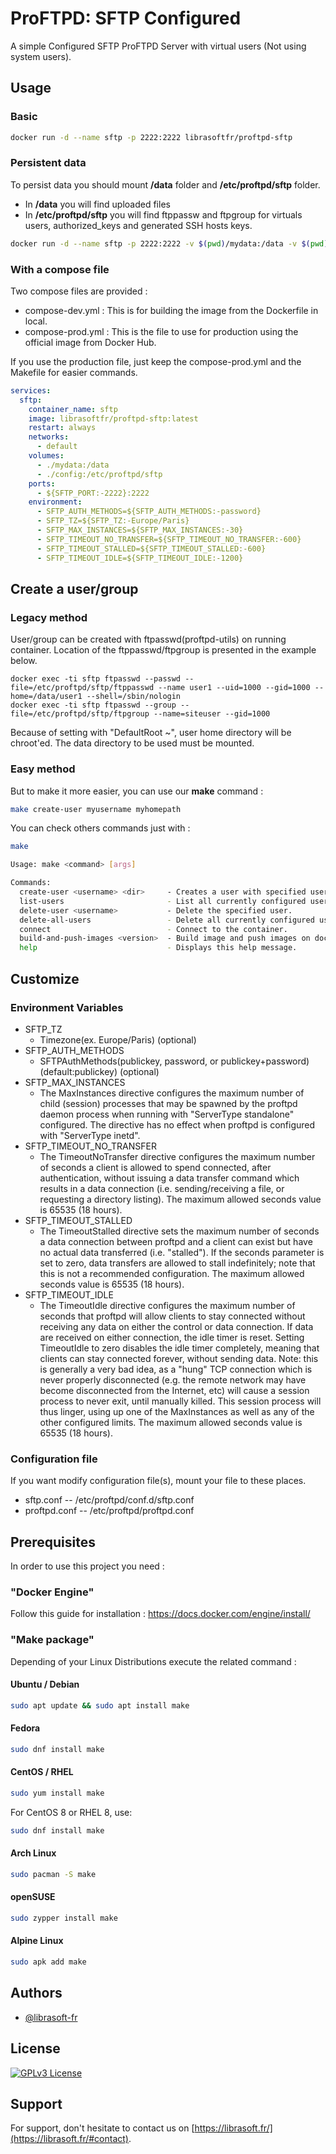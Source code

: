 # ProFTPD: SFTP Configured
A simple Configured SFTP ProFTPD Server with virtual users (Not using system users).

## Usage
### Basic
```bash
docker run -d --name sftp -p 2222:2222 librasoftfr/proftpd-sftp
```

### Persistent data
To persist data you should mount **/data** folder and **/etc/proftpd/sftp** folder.
- In **/data** you will find uploaded files 
- In **/etc/proftpd/sftp** you will find ftppassw and ftpgroup for virtuals users, authorized_keys and generated SSH hosts keys.
```bash
docker run -d --name sftp -p 2222:2222 -v $(pwd)/mydata:/data -v $(pwd)/config:/etc/proftpd/sftp librasoftfr/proftpd-sftp
```

### With a compose file
Two compose files are provided : 
- compose-dev.yml : This is for building the image from the Dockerfile in local.
- compose-prod.yml : This is the file to use for production using the official image from Docker Hub.

If you use the production file, just keep the compose-prod.yml and the Makefile for easier commands.
```yaml
services:
  sftp:
    container_name: sftp
    image: librasoftfr/proftpd-sftp:latest
    restart: always
    networks:
      - default
    volumes:
      - ./mydata:/data
      - ./config:/etc/proftpd/sftp
    ports:
      - ${SFTP_PORT:-2222}:2222
    environment:
      - SFTP_AUTH_METHODS=${SFTP_AUTH_METHODS:-password}
      - SFTP_TZ=${SFTP_TZ:-Europe/Paris}
      - SFTP_MAX_INSTANCES=${SFTP_MAX_INSTANCES:-30}
      - SFTP_TIMEOUT_NO_TRANSFER=${SFTP_TIMEOUT_NO_TRANSFER:-600}
      - SFTP_TIMEOUT_STALLED=${SFTP_TIMEOUT_STALLED:-600}
      - SFTP_TIMEOUT_IDLE=${SFTP_TIMEOUT_IDLE:-1200}
```

## Create a user/group
### Legacy method
User/group can be created with ftpasswd(proftpd-utils) on running container.
Location of the ftppasswd/ftpgroup is presented in the example below.

    docker exec -ti sftp ftpasswd --passwd --file=/etc/proftpd/sftp/ftppasswd --name user1 --uid=1000 --gid=1000 --home=/data/user1 --shell=/sbin/nologin
    docker exec -ti sftp ftpasswd --group --file=/etc/proftpd/sftp/ftpgroup --name=siteuser --gid=1000

Because of setting with "DefaultRoot ~", user home directory will be chroot'ed. The data directory to be used must be mounted.

### Easy method
But to make it more easier, you can use our **make** command :
```bash
make create-user myusername myhomepath
```

You can check others commands just with : 
```bash
make

Usage: make <command> [args]

Commands:
  create-user <username> <dir>     - Creates a user with specified username and home directory (should start with a /).
  list-users                       - List all currently configured users.
  delete-user <username>           - Delete the specified user.
  delete-all-users                 - Delete all currently configured users.
  connect                          - Connect to the container.
  build-and-push-images <version>  - Build image and push images on docker hub.
  help                             - Displays this help message.
```

## Customize
### Environment Variables
- SFTP_TZ
  - Timezone(ex. Europe/Paris) (optional)
- SFTP_AUTH_METHODS
  - SFTPAuthMethods(publickey, password, or publickey+password) (default:publickey) (optional)
- SFTP_MAX_INSTANCES
  - The MaxInstances directive configures the maximum number of child (session) processes that may be spawned by the proftpd daemon process when running with "ServerType standalone" configured. The directive has no effect when proftpd is configured with "ServerType inetd".
- SFTP_TIMEOUT_NO_TRANSFER
  - The TimeoutNoTransfer directive configures the maximum number of seconds a client is allowed to spend connected, after authentication, without issuing a data transfer command which results in a data connection (i.e. sending/receiving a file, or requesting a directory listing). The maximum allowed seconds value is 65535 (18 hours).
- SFTP_TIMEOUT_STALLED
  - The TimeoutStalled directive sets the maximum number of seconds a data connection between proftpd and a client can exist but have no actual data transferred (i.e. "stalled"). If the seconds parameter is set to zero, data transfers are allowed to stall indefinitely; note that this is not a recommended configuration. The maximum allowed seconds value is 65535 (18 hours).
- SFTP_TIMEOUT_IDLE
  - The TimeoutIdle directive configures the maximum number of seconds that proftpd will allow clients to stay connected without receiving any data on either the control or data connection. If data are received on either connection, the idle timer is reset. Setting TimeoutIdle to zero disables the idle timer completely, meaning that clients can stay connected forever, without sending data. Note: this is generally a very bad idea, as a "hung" TCP connection which is never properly disconnected (e.g. the remote network may have become disconnected from the Internet, etc) will cause a session process to never exit, until manually killed. This session process will thus linger, using up one of the MaxInstances as well as any of the other configured limits. The maximum allowed seconds value is 65535 (18 hours).

### Configuration file
If you want modify configuration file(s), mount your file to these places.

- sftp.conf -- /etc/proftpd/conf.d/sftp.conf
- proftpd.conf -- /etc/proftpd/proftpd.conf

## Prerequisites
In order to use this project you need : 

### "Docker Engine" 
Follow this guide for installation : https://docs.docker.com/engine/install/

### "Make package"
Depending of your Linux Distributions execute the related command :

#### **Ubuntu / Debian**
```bash
sudo apt update && sudo apt install make
```
#### **Fedora**
```bash
sudo dnf install make
```
#### **CentOS / RHEL**
```bash
sudo yum install make
```
For CentOS 8 or RHEL 8, use:
```bash
sudo dnf install make
```
#### **Arch Linux**
```bash
sudo pacman -S make
```
#### **openSUSE**
```bash
sudo zypper install make
```
#### **Alpine Linux**
```bash
sudo apk add make
```

## Authors
- [@librasoft-fr](https://github.com/librasoft-fr)

## License
[![GPLv3 License](https://img.shields.io/badge/License-GPL%20v3-yellow.svg)](https://opensource.org/licenses/)

## Support
For support, don't hesitate to contact us on [https://librasoft.fr/](https://librasoft.fr/#contact).
